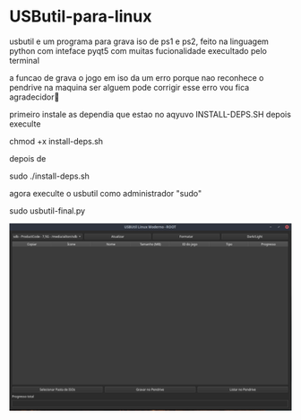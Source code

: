 # USButil-para-linux
usbutil e um programa para grava iso de ps1 e ps2, feito na linguagem python com inteface pyqt5 com muitas fucionalidade execultado pelo terminal

a funcao de grava o jogo em iso da um erro porque nao reconhece o pendrive na maquina 
ser alguem pode corrigir esse erro vou fica agradecidor🙂

primeiro instale as dependia que estao no aqyuvo INSTALL-DEPS.SH depois execulte

chmod +x install-deps.sh

depois de 

sudo ./install-deps.sh

agora execulte o usbutil como administrador "sudo"

sudo usbutil-final.py

![USButil-beta foto](https://github.com/ailtonXxX/USButil-para-linux/blob/main/Captura%20de%20tela%20de%202025-10-03%2011-37-51.png)
